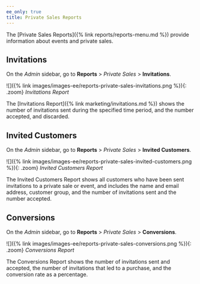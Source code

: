 ```yaml
---
ee_only: true
title: Private Sales Reports
---
```


The [Private Sales Reports]({% link reports/reports-menu.md %}) provide information about events and private sales.

## Invitations

On the _Admin_ sidebar, go to **Reports** > _Private Sales_ > **Invitations**.

![]({% link images/images-ee/reports-private-sales-invitations.png %}){: .zoom}
*Invitations Report*

The [Invitations Report]({% link marketing/invitations.md %}) shows the number of invitations sent during the specified time period, and the number accepted, and discarded.

## Invited Customers

On the _Admin_ sidebar, go to **Reports** > _Private Sales_ > **Invited Customers**.

![]({% link images/images-ee/reports-private-sales-invited-customers.png %}){: .zoom}
*Invited Customers Report*

The Invited Customers Report shows all customers who have been sent invitations to a private sale or event, and includes the name and email address, customer group, and the number of invitations sent and the number accepted.

## Conversions

On the _Admin_ sidebar, go to **Reports** > _Private Sales_ > **Conversions**.

![]({% link images/images-ee/reports-private-sales-conversions.png %}){: .zoom}
*Conversions Report*

The Conversions Report shows the number of invitations sent and accepted, the number of invitations that led to a purchase, and the conversion rate as a percentage.
